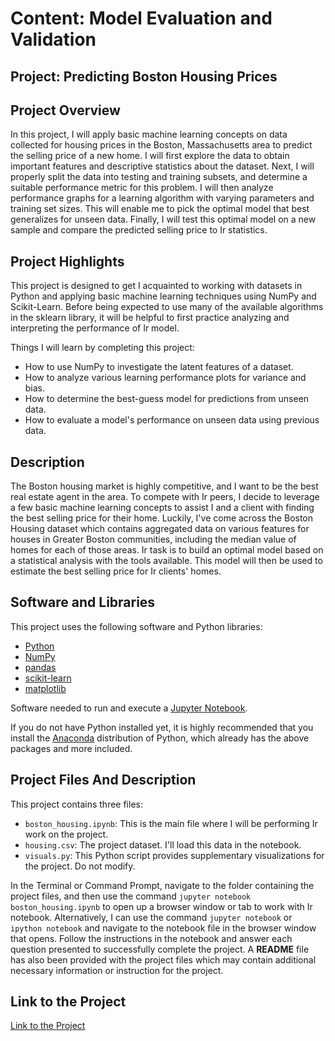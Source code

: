 # Content: Model Evaluation and Validation
## Project: Predicting Boston Housing Prices

## Project Overview
In this project, I will apply basic machine learning concepts on data collected for housing prices in the Boston, Massachusetts area to predict the selling price of a new home. I will first explore the data to obtain important features and descriptive statistics about the dataset. Next, I will properly split the data into testing and training subsets, and determine a suitable performance metric for this problem. I will then analyze performance graphs for a learning algorithm with varying parameters and training set sizes. This will enable me to pick the optimal model that best generalizes for unseen data. Finally, I will test this optimal model on a new sample and compare the predicted selling price to Ir statistics.

## Project Highlights
This project is designed to get I acquainted to working with datasets in Python and applying basic machine learning techniques using NumPy and Scikit-Learn. Before being expected to use many of the available algorithms in the sklearn library, it will be helpful to first practice analyzing and interpreting the performance of Ir model.

Things I will learn by completing this project:

- How to use NumPy to investigate the latent features of a dataset.
- How to analyze various learning performance plots for variance and bias.
- How to determine the best-guess model for predictions from unseen data.
- How to evaluate a model's performance on unseen data using previous data.

## Description
The Boston housing market is highly competitive, and I want to be the best real estate agent in the area. To compete with Ir peers, I decide to leverage a few basic machine learning concepts to assist I and a client with finding the best selling price for their home. Luckily, I\'ve come across the Boston Housing dataset which contains aggregated data on various features for houses in Greater Boston communities, including the median value of homes for each of those areas. Ir task is to build an optimal model based on a statistical analysis with the tools available. This model will then be used to estimate the best selling price for Ir clients\' homes.

## Software and Libraries
This project uses the following software and Python libraries:

- [Python](https://www.python.org/download/releases/3.0/)
- [NumPy](http://www.numpy.org/)
- [pandas](http://pandas.pydata.org/)
- [scikit-learn](http://scikit-learn.org/stable/)
- [matplotlib](http://matplotlib.org/)

Software needed to run and execute a [Jupyter Notebook](http://ipython.org/notebook.html).

If you do not have Python installed yet, it is highly recommended that you install the [Anaconda](http://continuum.io/downloads) distribution of Python, which already has the above packages and more included.

## Project Files And Description

This project contains three files:

- `boston_housing.ipynb`: This is the main file where I will be performing Ir work on the project.
- `housing.csv`: The project dataset. I'll load this data in the notebook.
- `visuals.py`: This Python script provides supplementary visualizations for the project. Do not modify.

In the Terminal or Command Prompt, navigate to the folder containing the project files, and then use the command `jupyter notebook boston_housing.ipynb` to open up a browser window or tab to work with Ir notebook. Alternatively, I can use the command `jupyter notebook` or `ipython notebook` and navigate to the notebook file in the browser window that opens. Follow the instructions in the notebook and answer each question presented to successfully complete the project. A **README** file has also been provided with the project files which may contain additional necessary information or instruction for the project.


## Link to the Project
[Link to the Project](https://nbviewer.jupyter.org/github/ashish1500616/Machine-Learning-Projects/blob/master/p1_boston_housing/boston_housing.ipynb) 
